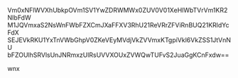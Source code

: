 Vm0xNFlWVXhUbkpOVm1SV1YwZDRWMWx0ZUV0V01XeHlWbTVrVm1KR2NIbFdW
M1JQVmxaS2NsWnFWbFZXCmJXaFFXV3RhU21ReVRrZFViRnBUQ21KRldYcFdX
SEJEVkRKU1YxTnVWbGhpV0ZKeVEyMVdjVkZVVmxKTgpiVkl6VkZSS1JtVnNU
bFZOUlhSRVlsUnJNRmxzUlRsUVVXOUxZVWQwTUFvS2JuaGgKCnFxdw==

wnx